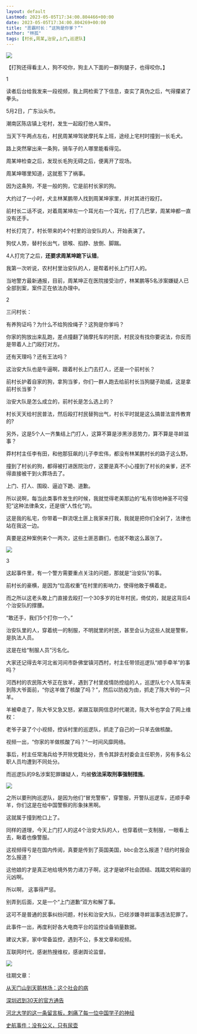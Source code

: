 ```yaml
---
layout: default
Lastmod: 2023-05-05T17:34:00.804466+00:00
date: 2023-05-05T17:34:00.804269+00:00
title: "恶霸村长：“这狗是你爹？”"
author: "林孤"
tags: [村长,周某,治安,上门,巡逻队]
---
```


![](https://images.weserv.nl/?url=https%3A//mmbiz.qpic.cn/mmbiz_png/MhEm41J8eia3GoH8YrXTOt7ic0gib3DuGWhVgfab8HbqNMK3GkHUpEzauz8A4xQP4jeNwv5WH3ntKbyj6e3r2NQUw/640%3Fwx_fmt%3Dpng)

【打狗还得看主人，狗不咬你，狗主人下面的一群狗腿子，也得咬你。】  

1

读者后台给我发来一段视频，我上网检索了下信息，查实了真伪之后，气得攥紧了拳头。

5月2日，广东汕头市。

潮南区陈店镇上宅村，发生一起殴打他人案件。

当天下午两点左右，村民周某坤驾驶摩托车上班，途经上宅村时撞到一长毛犬。

路上突然窜出来一条狗，骑车子的人哪里能看得见。

周某坤检查之后，发现长毛狗无碍之后，便离开了现场。

周某坤哪里知道，这就惹下了祸事。  

因为这条狗，不是一般的狗，它是前村长家的狗。

大约过了一小时，犬主林某鹏带人找到周某坤家里，并对其进行殴打。

前村长二话不说，对着周某坤左一个耳光右一个耳光，打了几巴掌，周某坤都一直没有还手。  

村长打完了，村长带来的4个村里的治安队的人，开始表演了。

狗仗人势，替村长出气，锁喉、掐脖、放倒、脚踹。

4人打完了之后，**还要求周某坤跪下认错**。

我第一次听说，农村村里治安队的人，是帮着村长上门打人的。

当地警方最新通报，目前，周某坤正在医院接受治疗，林某鹏等5名涉案嫌疑人已全部到案，案件正在依法办理中。

2

三问村长：

有养狗证吗？为什么不给狗拴绳子？这狗是你爹吗？

你家的狗放出来乱跑，差点撞翻了骑摩托车的村民，村民没有找你要说法，你反而是带着人上门殴打对方。

还有天理吗？还有王法吗？

这治安大队也是牛逼啊，跟着村长上门去打人，还是一个前村长？

前村长护着自家的狗，拿狗当爹，你们一群人跑去给前村长当狗腿子助威，这是拿前村长当爹？

治安大队是怎么成立的，前村长是怎么选上的？

村长天天给村民普法，然后殴打村民替狗出气，村长平时就是这么搞普法宣传教育的?

另外，这是5个人一齐集结上门打人，这算不算是涉黑涉恶势力，算不算是寻衅滋事？

莽村村主任李有田，和他那狂飙的儿子李宏伟，都没有林某鹏村长的路子这么野。

撞到了村长的狗，都得被打进医院治疗，这要是真不小心撞到了村长的亲爹，还不得直接被干到火葬场去了。

上门、打人、围殴、逼迫下跪、道歉。  

所以说啊，每当此类事件发生的时候，我就觉得老美那边的“私有领地神圣不可侵犯”这种法律条文，还是很“人性化”的。

这是我的私宅，你带着一群流氓土匪上我家来打我，我就是把你们全剁了，法律也站在我这一边。

真要是这种案例来个一两次，这些土匪恶霸们，也就不敢这么嚣张了。

![](https://images.weserv.nl/?url=https%3A//mmbiz.qpic.cn/mmbiz_jpg/MhEm41J8eia3GoH8YrXTOt7ic0gib3DuGWhoIdawaATftQY3WKicGZDCY51pjnR84DMs26y0O1WrLnThnsFSyhDQNw/640%3Fwx_fmt%3Djpeg)

3

这起事件里，有一个警方需要重点关注的问题，那就是“治安队”的事。

前村长的豪横，是因为“位高权重”在村里的影响力，使得他敢于横着走。

而之所以这老头敢上门直接去殴打一个30多岁的壮年村民，倚仗的，就是这背后4个治安队的撑腰。

“敢还手，我们5个打你一个。”

治安队里的人，穿着统一的制服，不明就里的村民，甚至会认为这些人就是警察，是执法人员。

这是在给“制服人员”污名化。

大家还记得去年河北省河间市卧佛堂镇河西村，村主任带领巡逻队“顺手牵羊”的事吗？

河西村的农民陈大爷正在放羊，遇到了村里疫情防控组的人，巡逻队七个人驾车来到陈大爷面前，“你这羊做了核酸了吗？”，然后以防疫为由，抓走了陈大爷的一只羊。

羊被牵走了，陈大爷又急又怒，紧跟互联网信息时代潮流，陈大爷也学会了网上维权：

老爷子录了个小视频，控诉村里的巡逻队，抓走了自己的一只羊去做核酸。

视频一出，“你家的羊做核酸了吗？”一时间风靡网络。

事后，村主任常海兵给予开除党籍处分，责令其辞去村委会主任职务，另有多名公职人员均遭到不同处分。

而巡逻队的9名涉案犯罪嫌疑人，均被**依法采取刑事强制措施**。  

![](https://images.weserv.nl/?url=https%3A//mmbiz.qpic.cn/mmbiz_jpg/MhEm41J8eia3GoH8YrXTOt7ic0gib3DuGWhIhdxdrLx3DCRMIunYjRc9l2EH3STjdYjt0iaOfuDkuToqofQuMnB7nQ/640%3Fwx_fmt%3Djpeg)

之所以要刑拘巡逻队，是因为他们“冒充警察”，穿警服，开警队巡逻车，还顺手牵羊，你们这是在给中国警察的形象抹黑啊。

这就属于撞到枪口上了。

同样的道理，今天上门打人的这4个治安大队的人，也穿着统一支制服，一眼看上去，瞅着也像警服。

这视频得亏是在国内传阅，真要是传到了英国美国，bbc会怎么报道？纽约时报会怎么报道？

这他娘的才是真正地给境外势力递刀子啊，这才是破坏社会团结、践踏文明和谐的元凶啊。

所以啊， 这事得严惩。

别弄到后面，又是一个“上门道歉”双方和解了事。

这可不是普通的民事纠纷问题，村长和治安大队，已经涉嫌寻衅滋事违法犯罪了。

此事件一出，再度利好各大电商平台的监控设备销量数据。

建议大家，家中常备监控，遇到不公，多发文章和视频。

互联网时代，感谢热搜维权，感谢舆论监督。

![](https://images.weserv.nl/?url=https%3A//mmbiz.qpic.cn/mmbiz_jpg/MhEm41J8eia3GoH8YrXTOt7ic0gib3DuGWhMskhTibl8sn2icNwxw9T3vDtSWRmrqd5S5tK5xkPgynjL8rfZgI5S5Lw/640%3Fwx_fmt%3Djpeg)

往期文章：

[从天门山到天鹅林场：这个社会的病](http://mp.weixin.qq.com/s?__biz=MzI3MTk2MDc4Mw==&mid=2247511131&idx=1&sn=3596a6024ab4518b41a8a695c27f8025&chksm=eb3b33fbdc4cbaed0f9759de0237afddaa1bed151c8bec48973960c796c29bc5d4c420cbbbb6&scene=21#wechat_redirect)

[深圳迟到30天的官方通告](http://mp.weixin.qq.com/s?__biz=MzI3MTk2MDc4Mw==&mid=2247511265&idx=1&sn=b56eb017a9805af35a07b0daf671e210&chksm=eb3b3341dc4cba578b49e58b37bd8ca052dfd2243eaba90a02c8b594ba340284d4d421777540&scene=21#wechat_redirect)

[河北大学的这一条留言板，刺痛了每一位中国学子的神经](http://mp.weixin.qq.com/s?__biz=MzI3MTk2MDc4Mw==&mid=2247511276&idx=1&sn=4555f564a52dc51900586aa95052dae6&chksm=eb3b334cdc4cba5a2709782815be5e344b1e7901d29a0f2960d3e3eae4d96176f8e8d5b6223a&scene=21#wechat_redirect)

[史航事件：没有公义，只有尿壶](http://mp.weixin.qq.com/s?__biz=MzI3MTk2MDc4Mw==&mid=2247511334&idx=1&sn=688a5bfaad38162462b24bed1ca44f69&chksm=eb3b3286dc4cbb90ffdb10768f3b43e33c969633c1ef19cc04864039615ce7fddf32837bc793&scene=21#wechat_redirect)

